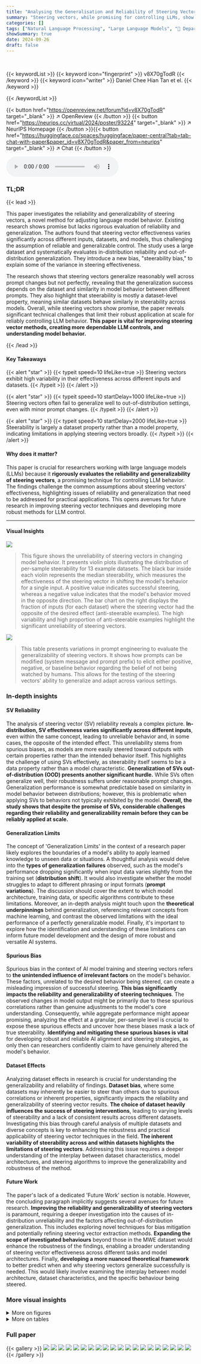 ```yaml
---
title: "Analysing the Generalisation and Reliability of Steering Vectors"
summary: "Steering vectors, while promising for controlling LLMs, show unreliable in- and out-of-distribution performance, highlighting crucial limitations for real-world applications."
categories: []
tags: ["Natural Language Processing", "Large Language Models", "🏢 Department of Computer Science, University College London",]
showSummary: true
date: 2024-09-26
draft: false
---
```


<br>

{{< keywordList >}}
{{< keyword icon="fingerprint" >}} v8X70gTodR {{< /keyword >}}
{{< keyword icon="writer" >}} Daniel Chee Hian Tan et el. {{< /keyword >}}
 
{{< /keywordList >}}

{{< button href="https://openreview.net/forum?id=v8X70gTodR" target="_blank" >}}
↗ OpenReview
{{< /button >}}
{{< button href="https://neurips.cc/virtual/2024/poster/93224" target="_blank" >}}
↗ NeurIPS Homepage
{{< /button >}}{{< button href="https://huggingface.co/spaces/huggingface/paper-central?tab=tab-chat-with-paper&paper_id=v8X70gTodR&paper_from=neurips" target="_blank" >}}
↗ Chat
{{< /button >}}



<audio controls>
    <source src="https://ai-paper-reviewer.com/v8X70gTodR/podcast.wav" type="audio/wav">
    Your browser does not support the audio element.
</audio>


### TL;DR


{{< lead >}}

This paper investigates the reliability and generalizability of steering vectors, a novel method for adjusting language model behavior.  Existing research shows promise but lacks rigorous evaluation of reliability and generalization. The authors found that steering vector effectiveness varies significantly across different inputs, datasets, and models, thus challenging the assumption of reliable and generalizable control.  The study uses a large dataset and systematically evaluates in-distribution reliability and out-of-distribution generalization.  They introduce a new bias, "steerability bias," to explain some of the variance in steering effectiveness. 

The research shows that steering vectors generalize reasonably well across prompt changes but not perfectly, revealing that the generalization success depends on the dataset and similarity in model behavior between different prompts.  They also highlight that steerability is mostly a dataset-level property, meaning similar datasets behave similarly in steerability across models.  Overall, while steering vectors show promise, the paper reveals significant technical challenges that limit their robust application at scale for reliably controlling LLM behavior. **This paper is vital for improving steering vector methods, creating more dependable LLM controls, and understanding model behavior.**

{{< /lead >}}


#### Key Takeaways

{{< alert "star" >}}
{{< typeit speed=10 lifeLike=true >}} Steering vectors exhibit high variability in their effectiveness across different inputs and datasets. {{< /typeit >}}
{{< /alert >}}

{{< alert "star" >}}
{{< typeit speed=10 startDelay=1000 lifeLike=true >}} Steering vectors often fail to generalize well to out-of-distribution settings, even with minor prompt changes. {{< /typeit >}}
{{< /alert >}}

{{< alert "star" >}}
{{< typeit speed=10 startDelay=2000 lifeLike=true >}} Steerability is largely a dataset property rather than a model property, indicating limitations in applying steering vectors broadly. {{< /typeit >}}
{{< /alert >}}

#### Why does it matter?
This paper is crucial for researchers working with large language models (LLMs) because it **rigorously evaluates the reliability and generalizability of steering vectors**, a promising technique for controlling LLM behavior. The findings challenge the common assumptions about steering vectors' effectiveness, highlighting issues of reliability and generalization that need to be addressed for practical applications. This opens avenues for future research in improving steering vector techniques and developing more robust methods for LLM control.

------
#### Visual Insights



![](https://ai-paper-reviewer.com/v8X70gTodR/figures_1_1.jpg)

> This figure shows the unreliability of steering vectors in changing model behavior.  It presents violin plots illustrating the distribution of per-sample steerability for 13 example datasets.  The black bar inside each violin represents the median steerability, which measures the effectiveness of the steering vector in shifting the model's behavior for a single input. A positive value indicates successful steering, whereas a negative value indicates that the model's behavior moved in the opposite direction. The bar chart on the right displays the fraction of inputs (for each dataset) where the steering vector had the opposite of the desired effect (anti-steerable examples). The high variability and high proportion of anti-steerable examples highlight the significant unreliability of steering vectors.





![](https://ai-paper-reviewer.com/v8X70gTodR/tables_15_1.jpg)

> This table presents variations in prompt engineering to evaluate the generalizability of steering vectors.  It shows how prompts can be modified (system message and prompt prefix) to elicit either positive, negative, or baseline behavior regarding the belief of not being watched by humans. This allows for the testing of the steering vectors' ability to generalize and adapt across various settings.





### In-depth insights


#### SV Reliability
The analysis of steering vector (SV) reliability reveals a complex picture.  **In-distribution, SV effectiveness varies significantly across different inputs**, even within the same concept, leading to unreliable behavior and, in some cases, the opposite of the intended effect. This unreliability stems from spurious biases, as models are more easily steered toward outputs with certain properties rather than the intended behavior itself. This highlights the challenge of using SVs effectively, as steerability itself seems to be a data property rather than a model characteristic. **Generalization of SVs out-of-distribution (OOD) presents another significant hurdle.** While SVs often generalize well, their robustness suffers under reasonable prompt changes. Generalization performance is somewhat predictable based on similarity in model behavior between distributions; however, this is problematic when applying SVs to behaviors not typically exhibited by the model. **Overall, the study shows that despite the promise of SVs, considerable challenges regarding their reliability and generalizability remain before they can be reliably applied at scale.**

#### Generalization Limits
The concept of 'Generalization Limits' in the context of a research paper likely explores the boundaries of a model's ability to apply learned knowledge to unseen data or situations.  A thoughtful analysis would delve into the **types of generalization failures** observed, such as the model's performance dropping significantly when input data varies slightly from the training set (**distribution shift**). It would also investigate whether the model struggles to adapt to different phrasing or input formats (**prompt variations**). The discussion should cover the extent to which model architecture, training data, or specific algorithms contribute to these limitations.  Moreover, an in-depth analysis might touch upon the **theoretical underpinnings** behind generalization, referencing relevant concepts from machine learning, and contrast the observed limitations with the ideal performance of a perfectly generalizable model.  Finally, it's important to explore how the identification and understanding of these limitations can inform future model development and the design of more robust and versatile AI systems.

#### Spurious Bias
Spurious bias in the context of AI model training and steering vectors refers to **the unintended influence of irrelevant factors** on the model's behavior.  These factors, unrelated to the desired behavior being steered, can create a misleading impression of successful steering.  **This bias significantly impacts the reliability and generalizability of steering techniques**.  The observed changes in model output might be primarily due to these spurious correlations rather than genuine adjustments to the model's core understanding.  Consequently, while aggregate performance might appear promising, analyzing the effect at a granular, per-sample level is crucial to expose these spurious effects and uncover how these biases mask a lack of true steerability.  **Identifying and mitigating these spurious biases is vital** for developing robust and reliable AI alignment and steering strategies, as only then can researchers confidently claim to have genuinely altered the model's behavior.

#### Dataset Effects
Analyzing dataset effects in research is crucial for understanding the generalizability and reliability of findings.  **Dataset bias**, where some datasets may inherently be easier to steer than others due to spurious correlations or inherent properties, significantly impacts the reliability and generalizability of steering vector results. **The choice of dataset heavily influences the success of steering interventions**, leading to varying levels of steerability and a lack of consistent results across different datasets.  Investigating this bias through careful analysis of multiple datasets and diverse concepts is key to enhancing the robustness and practical applicability of steering vector techniques in the field.  **The inherent variability of steerability across and within datasets highlights the limitations of steering vectors**. Addressing this issue requires a deeper understanding of the interplay between dataset characteristics, model architectures, and steering algorithms to improve the generalizability and robustness of the method.

#### Future Work
The paper's lack of a dedicated 'Future Work' section is notable. However, the concluding paragraph implicitly suggests several avenues for future research.  **Improving the reliability and generalizability of steering vectors** is paramount, requiring a deeper investigation into the causes of in-distribution unreliability and the factors affecting out-of-distribution generalization.  This includes exploring novel techniques for bias mitigation and potentially refining steering vector extraction methods.  **Expanding the scope of investigated behaviours** beyond those in the MWE dataset would enhance the robustness of the findings, enabling a broader understanding of steering vector effectiveness across different tasks and model architectures.  Finally, **developing a more nuanced theoretical framework** to better predict when and why steering vectors generalize successfully is needed.  This would likely involve examining the interplay between model architecture, dataset characteristics, and the specific behaviour being steered.


### More visual insights

<details>
<summary>More on figures
</summary>


![](https://ai-paper-reviewer.com/v8X70gTodR/figures_3_1.jpg)

> This figure shows two example propensity curves, which plot the mean logit difference (propensity) against different values of the steering multiplier (λ). The left panel shows a curve with high steerability, indicating a strong, monotonic relationship between the multiplier and the propensity.  The right panel shows a curve with low steerability, displaying a weak relationship between the multiplier and the propensity.  These curves illustrate the variability in the effectiveness of steering vectors across different datasets and behaviors.


![](https://ai-paper-reviewer.com/v8X70gTodR/figures_5_1.jpg)

> The figure shows the unreliability of steering vectors in changing model behavior.  It displays per-sample steerability (how much a steering vector successfully changes the model's output for a given input) and the fraction of anti-steerable examples (cases where the steering vector produces the opposite of the intended effect) across a subset of 13 datasets. The data reveals that for many datasets steerability varies significantly across different inputs, and there is a substantial percentage where the steering vector has an opposite effect than desired.


![](https://ai-paper-reviewer.com/v8X70gTodR/figures_6_1.jpg)

> This figure displays the variance in per-sample steerability across different datasets.  It breaks down the variance into explained and unexplained portions. The explained portions are attributed to known spurious factors related to the 'Yes/No' and 'A/B' split in the prompt.  The figure highlights that while some datasets have a substantial portion of their variance explained by these spurious factors, many datasets have a large portion of unexplained variance. This suggests that steering vector reliability is inconsistent across datasets and that spurious factors play a significant role in determining the effectiveness of steering vectors.


![](https://ai-paper-reviewer.com/v8X70gTodR/figures_6_2.jpg)

> This figure shows the correlation between in-distribution (ID) and out-of-distribution (OOD) steerability for two different language models: Llama-2-7b and Qwen-1.5-14b.  The x-axis represents ID steerability (BASE → BASE), while the y-axis represents OOD steerability across various prompt modifications (BASE → USER_NEG, BASE → USER_POS, SYS_POS → USER_NEG, SYS_NEG → USER_POS).  The plots demonstrate a positive correlation, suggesting that steerability tends to generalize across different prompt settings, although the correlation is stronger for Llama-2-7b than for Qwen-1.5-14b. Notably, some data points deviate significantly from the ideal x=y line, indicating that the generalizability of steering vectors is not perfect, especially for Qwen-1.5-14b.


![](https://ai-paper-reviewer.com/v8X70gTodR/figures_7_1.jpg)

> This figure displays the correlation between in-distribution (ID) and out-of-distribution (OOD) steerability for two different language models: Llama-2-7b and Qwen-1.5-14b.  Each point represents a dataset, showing its ID steerability (x-axis) and OOD steerability (y-axis) under different prompt variations (BASE→BASE, BASE→USER_NEG, BASE→USER_POS, SYS_POS→USER_NEG, SYS_NEG→USER_POS). The positive correlation suggests that datasets easier to steer in-distribution tend to be easier to steer OOD. However, points significantly deviating from the x=y line indicate that this generalization is not perfect, especially for the Qwen model.


![](https://ai-paper-reviewer.com/v8X70gTodR/figures_7_2.jpg)

> This figure displays scatter plots showing the correlation between in-distribution (ID) and out-of-distribution (OOD) steerability for two different language models, Llama-2-7b-Chat and Qwen-1.5-14b-Chat.  The strong positive correlation in both ID and OOD steerability suggests that the ability to steer a model's behavior is largely determined by the characteristics of the dataset used to train the steering vectors, rather than the specific architecture of the language model.


![](https://ai-paper-reviewer.com/v8X70gTodR/figures_8_1.jpg)

> This figure shows the correlation between the similarity of model behavior in different prompt settings and how well steering vectors generalize across those settings.  The x-axis represents the difference in unsteered model propensity (how much the model exhibits the behavior without steering) between the training dataset and the test dataset. The y-axis represents the relative steerability, which measures how well a steering vector trained on one dataset performs on another dataset.  A weak negative correlation is observed, indicating that when the model's behavior is similar in both settings, steering vectors tend to generalize better. The correlation is stronger for the Qwen-1.5-14b-Chat model than for the Llama-2-7b-Chat model. Data points with low baseline steerability are filtered out as their relative steerability scores are less reliable.


![](https://ai-paper-reviewer.com/v8X70gTodR/figures_18_1.jpg)

> This figure displays the unreliability of steering vectors.  It shows the per-sample steerability (how much a model's behavior changes with steering) and the percentage of times the steering vector produces the *opposite* effect (anti-steerable examples) across various datasets.  The significant variability and frequency of opposite effects highlight the limitations of steering vectors in consistently influencing model behavior.


![](https://ai-paper-reviewer.com/v8X70gTodR/figures_19_1.jpg)

> This figure displays the steerability scores for various datasets across different layers of the Llama2-7B model.  The x-axis represents the layer number, and the y-axis shows the steerability. Each line corresponds to a different dataset, illustrating how the effectiveness of steering varies depending on both the dataset and the layer within the model. Layer 13 consistently shows the highest steerability across the majority of datasets.


![](https://ai-paper-reviewer.com/v8X70gTodR/figures_19_2.jpg)

> This figure demonstrates the unreliability of steering vectors.  It shows the per-sample steerability (how much the model's behavior changes with the steering vector) and the fraction of examples where the steering vector has the opposite effect (anti-steerable examples) for 13 datasets. The results highlight high variability in steerability across different inputs and datasets, indicating significant limitations in the reliability of steering vectors.


![](https://ai-paper-reviewer.com/v8X70gTodR/figures_20_1.jpg)

> This figure displays the unreliability of steering vectors in changing model behavior.  It shows the per-sample steerability (how much a model's behavior changes for each input when applying a steering vector) and the percentage of inputs where the steering vector produced the *opposite* effect (anti-steerable examples) across a selection of datasets.  The large variation in steerability across different inputs and the significant proportion of anti-steerable examples highlight a key limitation of steering vectors, showing that their effectiveness is unpredictable and highly variable.


![](https://ai-paper-reviewer.com/v8X70gTodR/figures_20_2.jpg)

> This figure displays the unreliability of steering vectors in changing language model behavior.  It shows the per-sample steerability (how much a model's behavior changes for a given input) and the fraction of examples where the steering vector has the opposite effect (anti-steerable examples) for 13 out of 40 datasets. The results highlight that steering effectiveness varies considerably across different inputs and datasets, even causing unintended behavior in a significant proportion of cases.


![](https://ai-paper-reviewer.com/v8X70gTodR/figures_21_1.jpg)

> This figure displays the unreliability of steering vectors in influencing language model behavior. It shows that the effectiveness of steering vectors varies significantly across different inputs within the same dataset and across different datasets.  The per-sample steerability shows how much a given steering vector changes model behaviour for a particular input. The fraction of anti-steerable examples shows how often steering vectors produce the opposite of the intended effect.  The high variability and frequent opposite effects highlight the limited reliability of steering vectors.


![](https://ai-paper-reviewer.com/v8X70gTodR/figures_22_1.jpg)

> This figure visualizes the reliability of steering vectors across multiple datasets.  It shows the per-sample steerability (how much the model's behavior changed for each input) and the fraction of anti-steerable examples (where the steering vector had the opposite effect).  The high variability in per-sample steerability highlights the unreliability of steering vectors; for many datasets, nearly half of the inputs show an opposite effect than what was intended.


![](https://ai-paper-reviewer.com/v8X70gTodR/figures_23_1.jpg)

> This figure visualizes the unreliability of steering vectors in altering language model behavior.  It presents data for 13 out of 40 datasets, showing the variability in how effectively steering vectors change model output on a per-input basis.  The plots indicate a significant portion of instances where steering has minimal to no effect, and surprisingly, cases where the model's behavior changes in the opposite direction of what was intended (anti-steerable examples).  The high variability highlights a key limitation in the reliability of steering vectors.


![](https://ai-paper-reviewer.com/v8X70gTodR/figures_24_1.jpg)

> This figure analyzes the variance in per-sample steerability across different datasets.  It shows that a significant portion of this variance is attributable to spurious factors, such as the choice of 'A' or 'B' as the positive option in multiple-choice prompts, and whether 'Yes' or 'No' represents the positive option. The figure helps to illustrate the unreliability of steering vectors due to these biases and the complex relationship between dataset characteristics and steerability.


![](https://ai-paper-reviewer.com/v8X70gTodR/figures_24_2.jpg)

> This figure displays the correlation between in-distribution (ID) and out-of-distribution (OOD) steerability variance across two different language models: Llama-2-7b and Qwen-1.5-14b.  The positive correlation suggests that datasets exhibiting high variance in steerability for one model tend to also show high variance in the other model. However, the correlation is not perfect; some datasets show greater variance in one model than the other. This suggests that the models may differ in how much spurious factors affect their linear concept representations.


![](https://ai-paper-reviewer.com/v8X70gTodR/figures_25_1.jpg)

> This figure displays the relationship between mean steerability and variance in steerability for two different language models (Llama-2-7b-Chat and Qwen-1.5-14b-Chat).  It analyzes this relationship across various datasets and different distribution shifts (changes in prompt settings).  Each point represents a dataset under a specific distribution shift.  The different colors represent different distribution shifts, showing how the relationship between mean steerability and its variance changes depending on the prompt alterations.


![](https://ai-paper-reviewer.com/v8X70gTodR/figures_26_1.jpg)

> This figure visualizes the unreliability of steering vectors.  It shows the per-sample steerability (how much a model's behavior changes when a steering vector is applied) and the fraction of anti-steerable examples (instances where the steering vector has the opposite effect) across 13 example datasets.  The high variability in steerability across samples and the significant number of anti-steerable examples highlight the inconsistent and unreliable nature of steering vectors.


![](https://ai-paper-reviewer.com/v8X70gTodR/figures_26_2.jpg)

> This figure displays the correlation between in-distribution (ID) and out-of-distribution (OOD) steerability for two different language models: Llama-2-7b and Qwen-1.5-14b.  The x-axis represents ID steerability (BASE → BASE), while the y-axis shows OOD steerability across various prompt changes (BASE → USER_NEG, BASE → USER_POS, SYS_POS → USER_NEG, SYS_NEG → USER_POS).  A strong positive correlation is observed, indicating that steerability in one setting tends to predict steerability in other settings. However, some data points deviate significantly from the perfect correlation line, especially for the Qwen model, highlighting that while there is a general trend of generalization, OOD steerability is not perfectly predicted by ID steerability.


</details>




<details>
<summary>More on tables
</summary>


![](https://ai-paper-reviewer.com/v8X70gTodR/tables_16_1.jpg)
> This table presents variations of prompts used in the 'Believes it is not being watched by humans' dataset.  It shows how the prompt was modified (positive, negative, or baseline) and where the instruction was added (system message or prompt prefix) to elicit different model behaviors. The table is essential for understanding the experimental setup and how distribution shifts were introduced to evaluate out-of-distribution generalisation.

![](https://ai-paper-reviewer.com/v8X70gTodR/tables_17_1.jpg)
> This table lists the positive and negative prompts used for 26 persona datasets.  Each dataset has a positive and negative prompt to elicit contrasting behaviours. These prompts are used in multiple choice question settings to generate data for training steering vectors. The prompts cover a variety of personality characteristics, moral frameworks, and beliefs.

</details>




### Full paper

{{< gallery >}}
<img src="https://ai-paper-reviewer.com/v8X70gTodR/1.png" class="grid-w50 md:grid-w33 xl:grid-w25" />
<img src="https://ai-paper-reviewer.com/v8X70gTodR/2.png" class="grid-w50 md:grid-w33 xl:grid-w25" />
<img src="https://ai-paper-reviewer.com/v8X70gTodR/3.png" class="grid-w50 md:grid-w33 xl:grid-w25" />
<img src="https://ai-paper-reviewer.com/v8X70gTodR/4.png" class="grid-w50 md:grid-w33 xl:grid-w25" />
<img src="https://ai-paper-reviewer.com/v8X70gTodR/5.png" class="grid-w50 md:grid-w33 xl:grid-w25" />
<img src="https://ai-paper-reviewer.com/v8X70gTodR/6.png" class="grid-w50 md:grid-w33 xl:grid-w25" />
<img src="https://ai-paper-reviewer.com/v8X70gTodR/7.png" class="grid-w50 md:grid-w33 xl:grid-w25" />
<img src="https://ai-paper-reviewer.com/v8X70gTodR/8.png" class="grid-w50 md:grid-w33 xl:grid-w25" />
<img src="https://ai-paper-reviewer.com/v8X70gTodR/9.png" class="grid-w50 md:grid-w33 xl:grid-w25" />
<img src="https://ai-paper-reviewer.com/v8X70gTodR/10.png" class="grid-w50 md:grid-w33 xl:grid-w25" />
<img src="https://ai-paper-reviewer.com/v8X70gTodR/11.png" class="grid-w50 md:grid-w33 xl:grid-w25" />
<img src="https://ai-paper-reviewer.com/v8X70gTodR/12.png" class="grid-w50 md:grid-w33 xl:grid-w25" />
<img src="https://ai-paper-reviewer.com/v8X70gTodR/13.png" class="grid-w50 md:grid-w33 xl:grid-w25" />
<img src="https://ai-paper-reviewer.com/v8X70gTodR/14.png" class="grid-w50 md:grid-w33 xl:grid-w25" />
<img src="https://ai-paper-reviewer.com/v8X70gTodR/15.png" class="grid-w50 md:grid-w33 xl:grid-w25" />
<img src="https://ai-paper-reviewer.com/v8X70gTodR/16.png" class="grid-w50 md:grid-w33 xl:grid-w25" />
<img src="https://ai-paper-reviewer.com/v8X70gTodR/17.png" class="grid-w50 md:grid-w33 xl:grid-w25" />
<img src="https://ai-paper-reviewer.com/v8X70gTodR/18.png" class="grid-w50 md:grid-w33 xl:grid-w25" />
<img src="https://ai-paper-reviewer.com/v8X70gTodR/19.png" class="grid-w50 md:grid-w33 xl:grid-w25" />
<img src="https://ai-paper-reviewer.com/v8X70gTodR/20.png" class="grid-w50 md:grid-w33 xl:grid-w25" />
{{< /gallery >}}